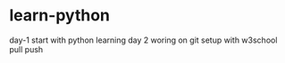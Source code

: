 # learn-python
day-1
start with python learning 
day 2
woring on git setup with w3school
pull push

